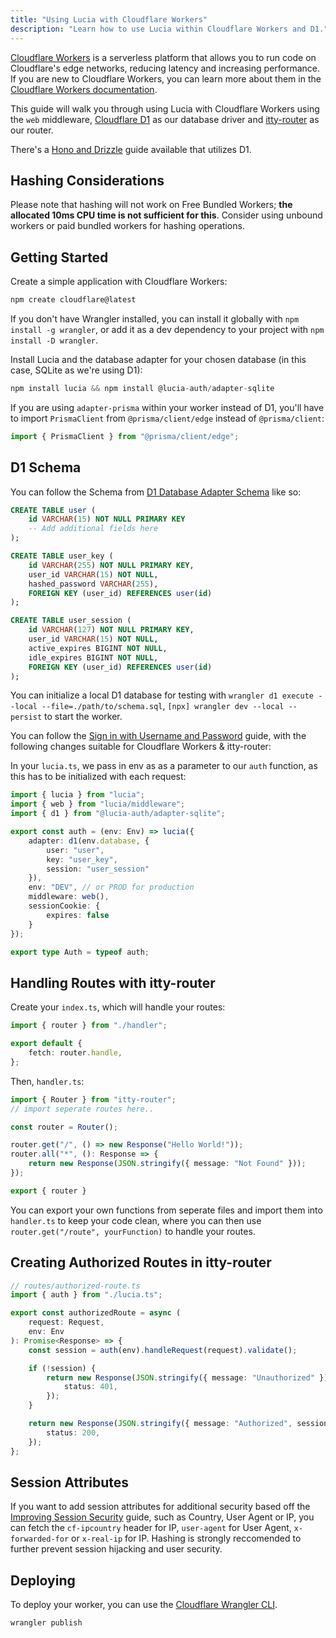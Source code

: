```yaml
---
title: "Using Lucia with Cloudflare Workers"
description: "Learn how to use Lucia within Cloudflare Workers and D1."
---
```


[Cloudflare Workers](https://workers.cloudflare.com/) is a serverless platform that allows you to run code on Cloudflare's edge networks, reducing latency and increasing performance. If you are new to Cloudflare Workers, you can learn more about them in the [Cloudflare Workers documentation](https://developers.cloudflare.com/workers/get-started/guide/).

This guide will walk you through using Lucia with Cloudflare Workers using the `web` middleware, [Cloudflare D1](https://developers.cloudflare.com/d1/) as our database driver and [itty-router](https://github.com/kwhitley/itty-router) as our router.

There's a [Hono and Drizzle](/guidebook/cloudflare-workers/hono) guide available that utilizes D1.

## Hashing Considerations

Please note that hashing will not work on Free Bundled Workers; **the allocated 10ms CPU time is not sufficient for this**. Consider using unbound workers or paid bundled workers for hashing operations.

## Getting Started

Create a simple application with Cloudflare Workers:

```ts
npm create cloudflare@latest
```

If you don't have Wrangler installed, you can install it globally with `npm install -g wrangler`, or add it as a dev dependency to your project with `npm install -D wrangler`.

Install Lucia and the database adapter for your chosen database (in this case, SQLite as we're using D1):

```ts
npm install lucia && npm install @lucia-auth/adapter-sqlite
```

If you are using `adapter-prisma` within your worker instead of D1, you'll have to import `PrismaClient` from `@prisma/client/edge` instead of `@prisma/client`:

```ts
import { PrismaClient } from "@prisma/client/edge";
```

## D1 Schema

You can follow the Schema from [D1 Database Adapter Schema](http://localhost:3000/database-adapters/cloudflare-d1#sqlite3-schema) like so:

```sql
CREATE TABLE user (
    id VARCHAR(15) NOT NULL PRIMARY KEY
    -- Add additional fields here
);

CREATE TABLE user_key (
    id VARCHAR(255) NOT NULL PRIMARY KEY,
    user_id VARCHAR(15) NOT NULL,
    hashed_password VARCHAR(255),
    FOREIGN KEY (user_id) REFERENCES user(id)
);

CREATE TABLE user_session (
    id VARCHAR(127) NOT NULL PRIMARY KEY,
    user_id VARCHAR(15) NOT NULL,
    active_expires BIGINT NOT NULL,
    idle_expires BIGINT NOT NULL,
    FOREIGN KEY (user_id) REFERENCES user(id)
);
```

You can initialize a local D1 database for testing with `wrangler d1 execute --local --file=./path/to/schema.sql`, `[npx] wrangler dev --local --persist` to start the worker.

You can follow the [Sign in with Username and Password](/guidebook/sign-in-with-username-and-password) guide, with the following changes suitable for Cloudflare Workers & itty-router:

In your `lucia.ts`, we pass in env as as a parameter to our `auth` function, as this has to be initialized with each request:

```ts
import { lucia } from "lucia";
import { web } from "lucia/middleware";
import { d1 } from "@lucia-auth/adapter-sqlite";

export const auth = (env: Env) => lucia({
	adapter: d1(env.database, {
        user: "user",
        key: "user_key",
        session: "user_session"
    }),
	env: "DEV", // or PROD for production
	middleware: web(),
	sessionCookie: {
		expires: false
	}
});

export type Auth = typeof auth;
```

## Handling Routes with itty-router

Create your `index.ts`, which will handle your routes:

```ts
import { router } from "./handler";

export default {
    fetch: router.handle,
};
```

Then, `handler.ts`:

```ts
import { Router } from "itty-router";
// import seperate routes here..

const router = Router();

router.get("/", () => new Response("Hello World!"));
router.all("*", (): Response => {
    return new Response(JSON.stringify({ message: "Not Found" }));
});

export { router }
```

You can export your own functions from seperate files and import them into `handler.ts` to keep your code clean, where you can then use `router.get("/route", yourFunction)` to handle your routes.

## Creating Authorized Routes in itty-router

```ts
// routes/authorized-route.ts
import { auth } from "./lucia.ts";

export const authorizedRoute = async (
    request: Request,
    env: Env
): Promise<Response> => {
    const session = auth(env).handleRequest(request).validate();

    if (!session) {
        return new Response(JSON.stringify({ message: "Unauthorized" }), {
            status: 401,
        });
    }

    return new Response(JSON.stringify({ message: "Authorized", session }), {
        status: 200,
    });
};
```

## Session Attributes

If you want to add session attributes for additional security based off the [Improving Session Security](/guidebook/improving-session-security) guide, such as Country, User Agent or IP, you can fetch the `cf-ipcountry` header for IP, `user-agent` for User Agent, `x-forwarded-for` or `x-real-ip` for IP. Hashing is strongly reccomended to further prevent session hijacking and user security.

## Deploying

To deploy your worker, you can use the [Cloudflare Wrangler CLI](https://developers.cloudflare.com/workers/cli-wrangler).

```
wrangler publish
```

